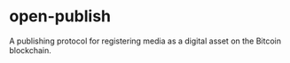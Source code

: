 # open-publish
A publishing protocol for registering media as a digital asset on the Bitcoin blockchain.
